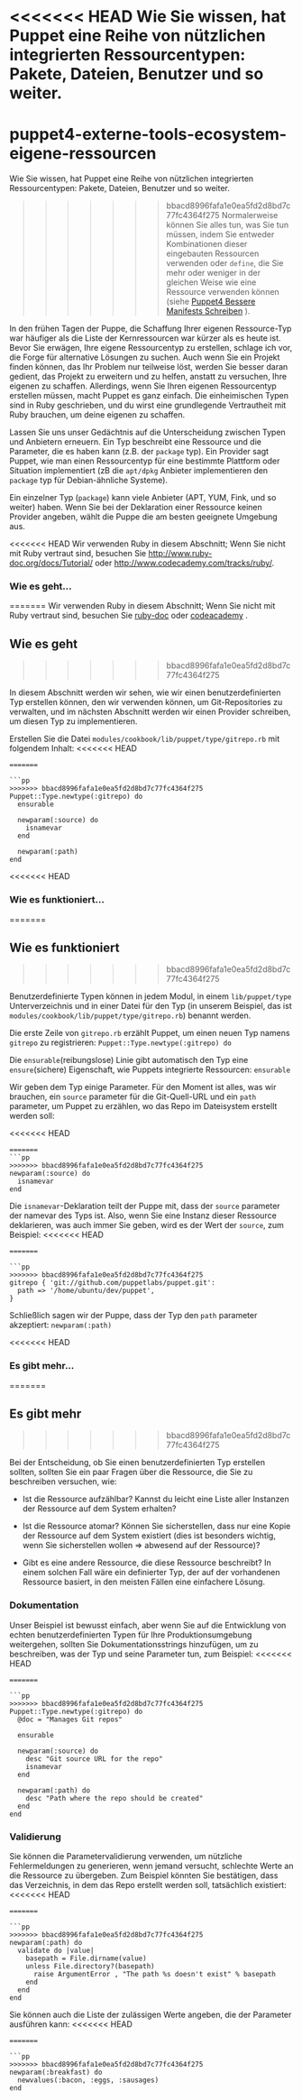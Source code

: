 <<<<<<< HEAD
Wie Sie wissen, hat Puppet eine Reihe von nützlichen integrierten Ressourcentypen: Pakete, Dateien, Benutzer und so weiter. 
=======
# puppet4-externe-tools-ecosystem-eigene-ressourcen

Wie Sie wissen, hat Puppet eine Reihe von nützlichen integrierten Ressourcentypen: Pakete, Dateien, Benutzer und so weiter.
>>>>>>> bbacd8996fafa1e0ea5fd2d8bd7c77fc4364f275
Normalerweise können Sie alles tun, was Sie tun müssen, indem Sie entweder Kombinationen dieser eingebauten Ressourcen verwenden oder `define`, die Sie mehr oder weniger in der gleichen Weise wie eine Ressource verwenden können (siehe [Puppet4 Bessere Manifests Schreiben](../puppet4-bessere-manifests) ).

In den frühen Tagen der Puppe, die Schaffung Ihrer eigenen Ressource-Typ war häufiger als die Liste der Kernressourcen war kürzer als es heute ist. Bevor Sie erwägen, Ihre eigene Ressourcentyp zu erstellen, schlage ich vor, die Forge für alternative Lösungen zu suchen. Auch wenn Sie ein Projekt finden können, das Ihr Problem nur teilweise löst, werden Sie besser daran gedient, das Projekt zu erweitern und zu helfen, anstatt zu versuchen, Ihre eigenen zu schaffen. Allerdings, wenn Sie Ihren eigenen Ressourcentyp erstellen müssen, macht Puppet es ganz einfach. Die einheimischen Typen sind in Ruby geschrieben, und du wirst eine grundlegende Vertrautheit mit Ruby brauchen, um deine eigenen zu schaffen.

Lassen Sie uns unser Gedächtnis auf die Unterscheidung zwischen Typen und Anbietern erneuern. Ein Typ beschreibt eine Ressource und die Parameter, die es haben kann (z.B. der `package` typ). Ein Provider sagt Puppet, wie man einen Ressourcentyp für eine bestimmte Plattform oder Situation implementiert (zB die `apt/dpkg` Anbieter implementieren den `package` typ für Debian-ähnliche Systeme).

Ein einzelner Typ (`package`) kann viele Anbieter (APT, YUM, Fink, und so weiter) haben. Wenn Sie bei der Deklaration einer Ressource keinen Provider angeben, wählt die Puppe die am besten geeignete Umgebung aus.

<<<<<<< HEAD
Wir verwenden Ruby in diesem Abschnitt; Wenn Sie nicht mit Ruby vertraut sind, besuchen Sie http://www.ruby-doc.org/docs/Tutorial/ oder http://www.codecademy.com/tracks/ruby/.

### Wie es geht...
=======
Wir verwenden Ruby in diesem Abschnitt; Wenn Sie nicht mit Ruby vertraut sind, besuchen Sie [ruby-doc](http://www.ruby-doc.org/docs/Tutorial/) oder [codeacademy](http://www.codecademy.com/tracks/ruby/) .

## Wie es geht
>>>>>>> bbacd8996fafa1e0ea5fd2d8bd7c77fc4364f275

In diesem Abschnitt werden wir sehen, wie wir einen benutzerdefinierten Typ erstellen können, den wir verwenden können, um Git-Repositories zu verwalten, und im nächsten Abschnitt werden wir einen Provider schreiben, um diesen Typ zu implementieren.

Erstellen Sie die Datei `modules/cookbook/lib/puppet/type/gitrepo.rb` mit folgendem Inhalt:
<<<<<<< HEAD
```
=======

```pp
>>>>>>> bbacd8996fafa1e0ea5fd2d8bd7c77fc4364f275
Puppet::Type.newtype(:gitrepo) do
  ensurable

  newparam(:source) do
    isnamevar
  end

  newparam(:path)
end
```

<<<<<<< HEAD
### Wie es funktioniert...
=======
## Wie es funktioniert
>>>>>>> bbacd8996fafa1e0ea5fd2d8bd7c77fc4364f275

Benutzerdefinierte Typen können in jedem Modul, in einem `lib/puppet/type` Unterverzeichnis und in einer Datei für den Typ (in unserem Beispiel, das ist `modules/cookbook/lib/puppet/type/gitrepo.rb`) benannt werden.

Die erste Zeile von `gitrepo.rb` erzählt Puppet, um einen neuen Typ namens `gitrepo` zu registrieren:
`Puppet::Type.newtype(:gitrepo) do`

Die `ensurable`(reibungslose) Linie gibt automatisch den Typ eine `ensure`(sichere) Eigenschaft, wie Puppets integrierte Ressourcen:
`ensurable`

Wir geben dem Typ einige Parameter. Für den Moment ist alles, was wir brauchen, ein `source` parameter für die Git-Quell-URL und ein `path` parameter, um Puppet zu erzählen, wo das Repo im Dateisystem erstellt werden soll:

<<<<<<< HEAD
```
=======
```pp
>>>>>>> bbacd8996fafa1e0ea5fd2d8bd7c77fc4364f275
newparam(:source) do
  isnamevar
end
```

Die `isnamevar`-Deklaration teilt der Puppe mit, dass der `source` parameter der namevar des Typs ist. Also, wenn Sie eine Instanz dieser Ressource deklarieren, was auch immer Sie geben, wird es der Wert der `source`, zum Beispiel:
<<<<<<< HEAD
```
=======

```pp
>>>>>>> bbacd8996fafa1e0ea5fd2d8bd7c77fc4364f275
gitrepo { 'git://github.com/puppetlabs/puppet.git':
  path => '/home/ubuntu/dev/puppet',
}
```

Schließlich sagen wir der Puppe, dass der Typ den `path` parameter akzeptiert:
`newparam(:path)`

<<<<<<< HEAD
### Es gibt mehr...
=======
## Es gibt mehr
>>>>>>> bbacd8996fafa1e0ea5fd2d8bd7c77fc4364f275

Bei der Entscheidung, ob Sie einen benutzerdefinierten Typ erstellen sollten, sollten Sie ein paar Fragen über die Ressource, die Sie zu beschreiben versuchen, wie:

* Ist die Ressource aufzählbar? Kannst du leicht eine Liste aller Instanzen der Ressource auf dem System erhalten?

* Ist die Ressource atomar? Können Sie sicherstellen, dass nur eine Kopie der Ressource auf dem System existiert (dies ist besonders wichtig, wenn Sie sicherstellen wollen => abwesend auf der Ressource)?

* Gibt es eine andere Ressource, die diese Ressource beschreibt? In einem solchen Fall wäre ein definierter Typ, der auf der vorhandenen Ressource basiert, in den meisten Fällen eine einfachere Lösung.

### Dokumentation

Unser Beispiel ist bewusst einfach, aber wenn Sie auf die Entwicklung von echten benutzerdefinierten Typen für Ihre Produktionsumgebung weitergehen, sollten Sie Dokumentationsstrings hinzufügen, um zu beschreiben, was der Typ und seine Parameter tun, zum Beispiel:
<<<<<<< HEAD
```
=======

```pp
>>>>>>> bbacd8996fafa1e0ea5fd2d8bd7c77fc4364f275
Puppet::Type.newtype(:gitrepo) do
  @doc = "Manages Git repos"

  ensurable

  newparam(:source) do
    desc "Git source URL for the repo"
    isnamevar
  end

  newparam(:path) do
    desc "Path where the repo should be created"
  end
end
```

### Validierung

Sie können die Parametervalidierung verwenden, um nützliche Fehlermeldungen zu generieren, wenn jemand versucht, schlechte Werte an die Ressource zu übergeben. Zum Beispiel könnten Sie bestätigen, dass das Verzeichnis, in dem das Repo erstellt werden soll, tatsächlich existiert:
<<<<<<< HEAD
```
=======

```pp
>>>>>>> bbacd8996fafa1e0ea5fd2d8bd7c77fc4364f275
newparam(:path) do
  validate do |value|
    basepath = File.dirname(value)
    unless File.directory?(basepath)
      raise ArgumentError , "The path %s doesn't exist" % basepath
    end
  end
end
```

Sie können auch die Liste der zulässigen Werte angeben, die der Parameter ausführen kann:
<<<<<<< HEAD
```
=======

```pp
>>>>>>> bbacd8996fafa1e0ea5fd2d8bd7c77fc4364f275
newparam(:breakfast) do
  newvalues(:bacon, :eggs, :sausages)
end
```
